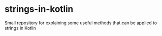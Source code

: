 # strings-in-kotlin
Small repository for explaining some useful methods that can be applied to strings in Kotlin
